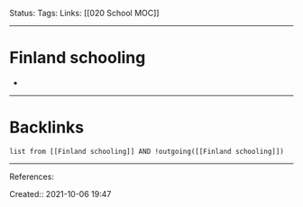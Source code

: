 Status: 
Tags: 
Links: [[020 School MOC]]
___
# Finland schooling
-
___
# Backlinks
```dataview
list from [[Finland schooling]] AND !outgoing([[Finland schooling]])
```
___
References:

Created:: 2021-10-06 19:47